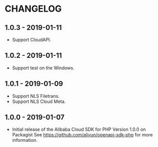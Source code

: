 # CHANGELOG

## 1.0.3 - 2019-01-11

* Support CloudAPI.

## 1.0.2 - 2019-01-11

* Support test on the Windows.

## 1.0.1 - 2019-01-09

* Support NLS Filetrans.
* Support NLS Cloud Meta.

## 1.0.0 - 2019-01-07

* Initial release of the Alibaba Cloud SDK for PHP Version 1.0.0 on Packagist See <https://github.com/aliyun/openapi-sdk-php> for more information.